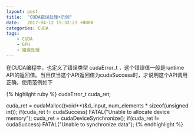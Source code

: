 ```yaml
---
layout: post
title:  "CUDA错误处理+示例"
date:   2017-04-12 15:32:23 +0800
categories: CUDA
tags:
    - CUDA
    - GPU
    - 错误处理
---
```


在CUDA编程中，也定义了错误类型  cudaError_t  ，这个错误值一般是runtime API的返回值。当且仅当这个API返回值为cudaSuccess时，才说明这个API调用正确，使用范例如下

{% highlight ruby %}
cudaError_t cuda_ret;

cuda_ret = cudaMalloc((void**)&d_input, num_elements * sizeof(unsigned int));
    if(cuda_ret != cudaSuccess) FATAL("Unable to allocate device memory");
cuda_ret = cudaDeviceSynchronize();
    if(cuda_ret != cudaSuccess) FATAL("Unable to synchronize data");
{% endhighlight %}

